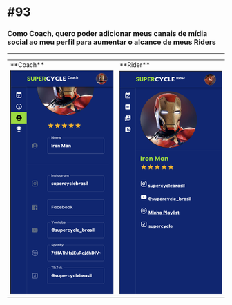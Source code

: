# #93 

### Como Coach, quero poder adicionar meus canais de mídia social ao meu perfil para aumentar o alcance de meus Riders

---



<table>
 <tr> 
    <td> **Coach** </td>
    <td> **Rider** </td>
 </tr>
 <tr>
    <td><img src="Screenshot1.png" width="300" title="Edit"></td>
    <td><img src="Screenshot2.png" width="300" title="View"></td> 
</tr>
</table>



